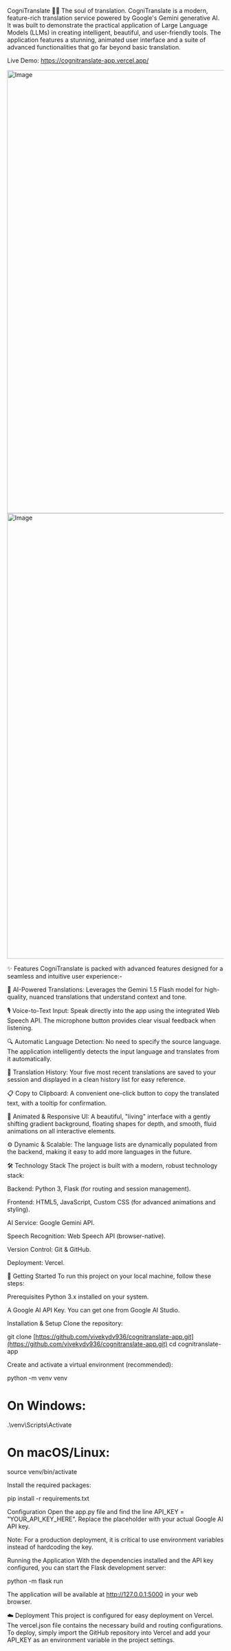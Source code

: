 CogniTranslate 🤖✨
The soul of translation.
CogniTranslate is a modern, feature-rich translation service powered by Google's Gemini generative AI. It was built to demonstrate the practical application of Large Language Models (LLMs) in creating intelligent, beautiful, and user-friendly tools. The application features a stunning, animated user interface and a suite of advanced functionalities that go far beyond basic translation.

Live Demo: https://cognitranslate-app.vercel.app/

<img width="795" height="1030" alt="Image" src="https://github.com/user-attachments/assets/d92492fa-0cc0-4572-baef-b6fcba49e3dd" />

<img width="731" height="1036" alt="Image" src="https://github.com/user-attachments/assets/b34e1b0d-ca42-4ec4-803d-a3e7eb83c8f6" />

✨ Features
CogniTranslate is packed with advanced features designed for a seamless and intuitive user experience:-

🧠 AI-Powered Translations: Leverages the Gemini 1.5 Flash model for high-quality, nuanced translations that understand context and tone.

🎙️ Voice-to-Text Input: Speak directly into the app using the integrated Web Speech API. The microphone button provides clear visual feedback when listening.

🔍 Automatic Language Detection: No need to specify the source language. The application intelligently detects the input language and translates from it automatically.

📜 Translation History: Your five most recent translations are saved to your session and displayed in a clean history list for easy reference.

📋 Copy to Clipboard: A convenient one-click button to copy the translated text, with a tooltip for confirmation.

🎨 Animated & Responsive UI: A beautiful, "living" interface with a gently shifting gradient background, floating shapes for depth, and smooth, fluid animations on all interactive elements.

⚙️ Dynamic & Scalable: The language lists are dynamically populated from the backend, making it easy to add more languages in the future.

🛠️ Technology Stack
The project is built with a modern, robust technology stack:

Backend: Python 3, Flask (for routing and session management).

Frontend: HTML5, JavaScript, Custom CSS (for advanced animations and styling).

AI Service: Google Gemini API.

Speech Recognition: Web Speech API (browser-native).

Version Control: Git & GitHub.

Deployment: Vercel.

🚀 Getting Started
To run this project on your local machine, follow these steps:

Prerequisites
Python 3.x installed on your system.

A Google AI API Key. You can get one from Google AI Studio.

Installation & Setup
Clone the repository:

git clone [https://github.com/vivekydv936/cognitranslate-app.git](https://github.com/vivekydv936/cognitranslate-app.git)
cd cognitranslate-app

Create and activate a virtual environment (recommended):

python -m venv venv
# On Windows:
.\venv\Scripts\Activate
# On macOS/Linux:
source venv/bin/activate

Install the required packages:

pip install -r requirements.txt

Configuration
Open the app.py file and find the line API_KEY = "YOUR_API_KEY_HERE". Replace the placeholder with your actual Google AI API key.

Note: For a production deployment, it is critical to use environment variables instead of hardcoding the key.

Running the Application
With the dependencies installed and the API key configured, you can start the Flask development server:

python -m flask run

The application will be available at http://127.0.0.1:5000 in your web browser.

☁️ Deployment
This project is configured for easy deployment on Vercel. The vercel.json file contains the necessary build and routing configurations. To deploy, simply import the GitHub repository into Vercel and add your API_KEY as an environment variable in the project settings.
